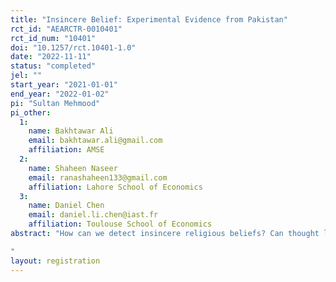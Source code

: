 ```yaml
---
title: "Insincere Belief: Experimental Evidence from Pakistan"
rct_id: "AEARCTR-0010401"
rct_id_num: "10401"
doi: "10.1257/rct.10401-1.0"
date: "2022-11-11"
status: "completed"
jel: ""
start_year: "2021-01-01"
end_year: "2022-01-02"
pi: "Sultan Mehmood"
pi_other:
  1:
    name: Bakhtawar Ali
    email: bakhtawar.ali@gmail.com
    affiliation: AMSE
  2:
    name: Shaheen Naseer
    email: ranashaheen133@gmail.com
    affiliation: Lahore School of Economics
  3:
    name: Daniel Chen
    email: daniel.li.chen@iast.fr
    affiliation: Toulouse School of Economics
abstract: "How can we detect insincere religious beliefs? Can thought leaders change behavior that is not detectable self-reported answers? We hope to answer these questions, by conducting a field experiment in Pakistan. We combine an objective measure of Ramadan fasting observance and compare it with self-reported intention to fast in Ramadan to examine if conservative and liberal Imams differentially impact actual and intended fasting behavior. We conduct a randomized evaluation in Pakistan where individuals are exposed to conservative and liberal imams who encourage and discourage individuals to fast in Ramadan, respectively by offering a different interpretation of fasting in Ramadan. Specifically, we randomly assign 607 individuals into three treatment arms with 202 assigned the conservative treatment, 202 the liberal treatment and 203 the placebo message. We investigate whether these messaging impact their stated and actual Ramadan fasting behavior. 
"
layout: registration
---
```


